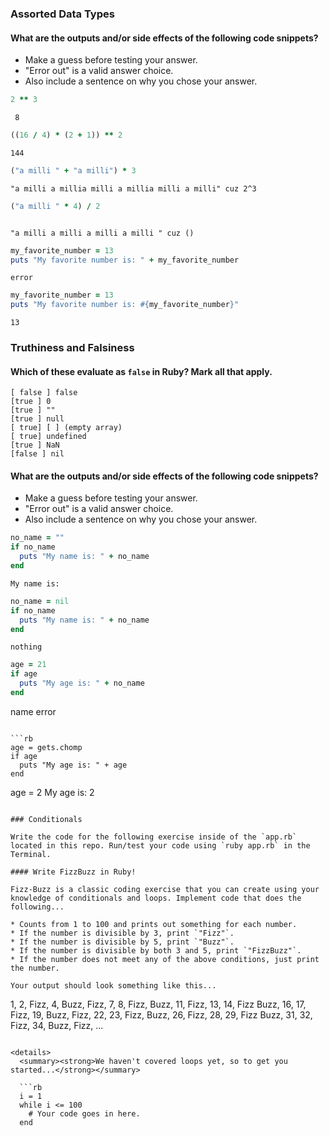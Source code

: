### Assorted Data Types

#### What are the outputs and/or side effects of the following code snippets?

* Make a guess before testing your answer.
* "Error out" is a valid answer choice.
* Also include a sentence on why you chose your answer.

```rb
2 ** 3
```
```text
 8
```

```rb
((16 / 4) * (2 + 1)) ** 2
```
```text
144
```

```rb
("a milli " + "a milli") * 3
```
```text
"a milli a millia milli a millia milli a milli" cuz 2^3
```

```rb
("a milli " * 4) / 2
```
```text

"a milli a milli a milli a milli " cuz ()
```

```rb
my_favorite_number = 13
puts "My favorite number is: " + my_favorite_number
```
```text
error
```

```rb
my_favorite_number = 13
puts "My favorite number is: #{my_favorite_number}"
```
```text
13
```

### Truthiness and Falsiness

#### Which of these evaluate as `false` in Ruby? Mark all that apply.

```text
[ false ] false
[true ] 0
[true ] ""
[true ] null
[ true] [ ] (empty array)
[ true] undefined
[true ] NaN
[false ] nil
```

#### What are the outputs and/or side effects of the following code snippets?

* Make a guess before testing your answer.
* "Error out" is a valid answer choice.
* Also include a sentence on why you chose your answer.

```rb
no_name = ""
if no_name
  puts "My name is: " + no_name
end
```
```text
My name is:    
```

```rb
no_name = nil
if no_name
  puts "My name is: " + no_name
end
```
```text
nothing 
```

```rb
age = 21
if age
  puts "My age is: " + no_name
end
```
name error

```

```rb
age = gets.chomp
if age
  puts "My age is: " + age
end
```
age = 2
My age is: 2
```

### Conditionals

Write the code for the following exercise inside of the `app.rb` located in this repo. Run/test your code using `ruby app.rb` in the Terminal.

#### Write FizzBuzz in Ruby!

Fizz-Buzz is a classic coding exercise that you can create using your knowledge of conditionals and loops. Implement code that does the following...

* Counts from 1 to 100 and prints out something for each number.
* If the number is divisible by 3, print `"Fizz"`.
* If the number is divisible by 5, print `"Buzz"`.
* If the number is divisible by both 3 and 5, print `"FizzBuzz"`.
* If the number does not meet any of the above conditions, just print the number.

Your output should look something like this...
```
1, 2, Fizz, 4, Buzz, Fizz, 7, 8, Fizz, Buzz, 11, Fizz, 13, 14, Fizz Buzz, 16, 17, Fizz, 19, Buzz, Fizz, 22, 23, Fizz, Buzz, 26, Fizz, 28, 29, Fizz Buzz, 31, 32, Fizz, 34, Buzz, Fizz, ...
```

<details>
  <summary><strong>We haven't covered loops yet, so to get you started...</strong></summary>

  ```rb
  i = 1
  while i <= 100
    # Your code goes in here.
  end
  ```

</details>
